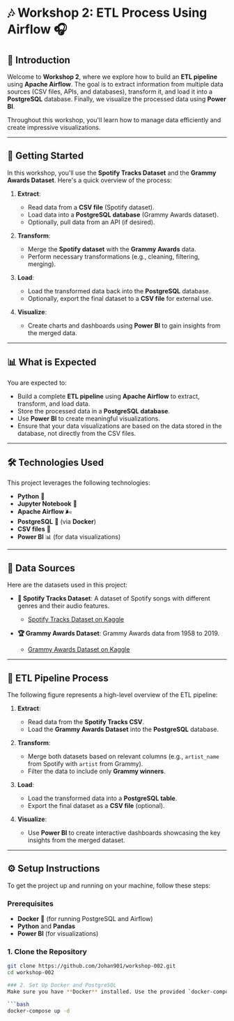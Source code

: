 # 🎶 Workshop 2: ETL Process Using Airflow 🎧

## 📝 Introduction
Welcome to **Workshop 2**, where we explore how to build an **ETL pipeline** using **Apache Airflow**. The goal is to extract information from multiple data sources (CSV files, APIs, and databases), transform it, and load it into a **PostgreSQL** database. Finally, we visualize the processed data using **Power BI**. 

Throughout this workshop, you'll learn how to manage data efficiently and create impressive visualizations. 

---

## 🚀 Getting Started

In this workshop, you'll use the **Spotify Tracks Dataset** and the **Grammy Awards Dataset**. Here's a quick overview of the process:

1. **Extract**:
   - Read data from a **CSV file** (Spotify dataset).
   - Load data into a **PostgreSQL database** (Grammy Awards dataset).
   - Optionally, pull data from an API (if desired).
   
2. **Transform**:
   - Merge the **Spotify dataset** with the **Grammy Awards** data.
   - Perform necessary transformations (e.g., cleaning, filtering, merging).

3. **Load**:
   - Load the transformed data back into the **PostgreSQL** database.
   - Optionally, export the final dataset to a **CSV file** for external use.

4. **Visualize**:
   - Create charts and dashboards using **Power BI** to gain insights from the merged data.

---

## 📊 What is Expected

You are expected to:
- Build a complete **ETL pipeline** using **Apache Airflow** to extract, transform, and load data.
- Store the processed data in a **PostgreSQL database**.
- Use **Power BI** to create meaningful visualizations.
- Ensure that your data visualizations are based on the data stored in the database, not directly from the CSV files.

---

## 🛠️ Technologies Used

This project leverages the following technologies:

- **Python** 🐍
- **Jupyter Notebook** 📓
- **Apache Airflow** 🌬️
- **PostgreSQL** 🐘 (via **Docker**)
- **CSV files** 📑
- **Power BI** 📊 (for data visualizations)

---

## 📂 Data Sources

Here are the datasets used in this project:

- **🎹 Spotify Tracks Dataset**: A dataset of Spotify songs with different genres and their audio features.
  - [Spotify Tracks Dataset on Kaggle](https://www.kaggle.com/datasets/maharshipandya/-spotify-tracks-dataset)

- **🏆 Grammy Awards Dataset**: Grammy Awards data from 1958 to 2019.
  - [Grammy Awards Dataset on Kaggle](https://www.kaggle.com/datasets/unanimad/grammy-awards)

---

## 🔄 ETL Pipeline Process

The following figure represents a high-level overview of the ETL pipeline:

1. **Extract**: 
   - Read data from the **Spotify Tracks CSV**.
   - Load the **Grammy Awards Dataset** into the **PostgreSQL** database.

2. **Transform**:
   - Merge both datasets based on relevant columns (e.g., `artist_name` from Spotify with `artist` from Grammy).
   - Filter the data to include only **Grammy winners**.

3. **Load**:
   - Load the transformed data into a **PostgreSQL table**.
   - Export the final dataset as a **CSV file** (optional).

4. **Visualize**:
   - Use **Power BI** to create interactive dashboards showcasing the key insights from the merged dataset.

---

## ⚙️ Setup Instructions

To get the project up and running on your machine, follow these steps:

### Prerequisites
- **Docker** 🐳 (for running PostgreSQL and Airflow)
- **Python** and **Pandas**
- **Power BI** (for visualizations)
  
### 1. Clone the Repository
```bash
git clone https://github.com/Johan901/workshop-002.git
cd workshop-002 

### 2. Set Up Docker and PostgreSQL
Make sure you have **Docker** installed. Use the provided `docker-compose.yml` to spin up the necessary services (PostgreSQL, Airflow):

```bash
docker-compose up -d
